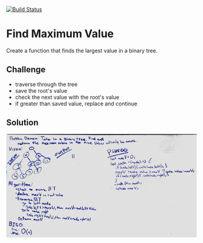 [![Build Status](https://travis-ci.com/pdkim/data-structure-and-algorithms.svg?branch=find-maximum-value-binary-tree)](https://travis-ci.com/pdkim/data-structure-and-algorithms)

# Find Maximum Value
Create a function that finds the largest value in a binary tree.

## Challenge
- traverse through the tree
- save the root's value
- check the next value with the root's value
- if greater than saved value, replace and continue

## Solution
![whiteboard](assets/findMax.JPG)